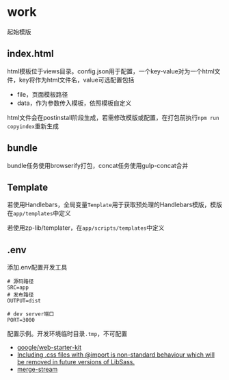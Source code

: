 # work

起始模版

## index.html

html模板位于views目录。config.json用于配置，一个key-value对为一个html文件，key将作为html文件名，value可选配置包括

+ file，页面模板路径
+ data，作为参数传入模板，依照模板自定义

html文件会在postinstall阶段生成，若需修改模版或配置，在打包前执行`npm run copyindex`重新生成

## bundle

bundle任务使用browserify打包，concat任务使用gulp-concat合并

## Template

若使用Handlebars，全局变量`Template`用于获取预处理的Handlebars模版，模版在`app/templates`中定义

若使用zp-lib/templater，在`app/scripts/templates`中定义

## .env

添加.env配置开发工具

~~~
# 源码路径
SRC=app
# 发布路径
OUTPUT=dist

# dev server端口
PORT=3000
~~~

配置示例。开发环境临时目录`.tmp`，不可配置

+ [google/web-starter-kit](https://github.com/google/web-starter-kit "google/web-starter-kit")
+ [Including .css files with @import is non-standard behaviour which will be removed in future versions of LibSass.](https://github.com/sass/node-sass/issues/2362 "Including .css files with @import is non-standard behaviour which will be removed in future versions of LibSass.")
+ [merge-stream](https://github.com/grncdr/merge-stream "merge-stream")
